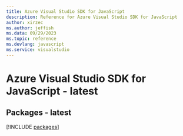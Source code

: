 ```yaml
---
title: Azure Visual Studio SDK for JavaScript
description: Reference for Azure Visual Studio SDK for JavaScript
author: xirzec
ms.author: jeffish
ms.data: 09/29/2023
ms.topic: reference
ms.devlang: javascript
ms.service: visualstudio
---
```

# Azure Visual Studio SDK for JavaScript - latest
## Packages - latest
[!INCLUDE [packages](visual-studio-index.md)]
